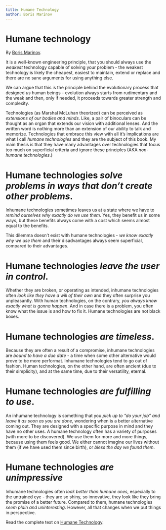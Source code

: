 ```yaml
---
title: Humane Technology
author: Boris Marinov
---
```

# Humane technology
By [Boris Marinov](https://boris-marinov.github.io/).

It is a well-known engineering principle, that you should always use the _weakest_ technology capable of solving your problem - the weakest technology is likely the cheapest, easiest to maintain, extend or replace and there are no sane arguments for using anything else.

We can argue that this is the principle behind the evolutionary process that designed _us_ human beings - evolution always starts from rudimentary and the weak and then, only if needed, it proceeds towards greater strength and complexity.

Technologies (as Marshal McLuhan theorized) can be perceived as _extensions of our bodies and minds_. Like, a pair of binoculars can be thought as an organ that extends our vision with additional lenses. And the written word is nothing more than an extension of our ability to talk and memorize. Technologies that embrace this view with all it’s implications are what I call _humane technologies_ and they are the subject of this book. My main thesis is that they have many advantages over technologies that focus too much on superficial criteria and ignore these principles (AKA _non-humane technologies_.)

# Humane technologies _solve problems in ways that don’t create other problems_.

Inhumane technologies sometimes leaves us at a state where we have to _remind ourselves why exactly do we use them_. Yes, they benefit us in some ways, but these benefits always come with a cost which seems almost equal to the benefits.

This dilemma doesn’t exist with humane technologies - _we know exactly why we use them_ and their disadvantages always seem superficial, compared to their advantages.

# Humane technologies _leave the user in control_.

Whether they are broken, or operating as intended, inhumane technologies often _look like they have a will of their own_ and they often surprise you unpleasantly. With human technologies, on the contrary, _you always know exactly what is gonna happen_. And in case there is a problem, you often know what the issue is and how to fix it. Humane technologies are not black boxes.

# Humane technologies _are timeless_.

Because they are often a result of a compromise, inhumane technologies are _bound to have a due date_ - a time when some other alternative would prove to be more performat. Inhumane technologies tend to go out of fashion. Human technologies, on the other hand, are often ancient (due to their simplicity), and at the same time, due to their versatility, eternal.

# Humane technologies _are fulfilling to use_.

An inhumane technology is something that you _pick up to “do your job” and leave it as soon as you are done_, wondering when is a better alternative coming out. They are designed with a specific purpose in mind and they have no other uses. A humane technology often has a variety of purposes (with more to be discovered). We use them for more and more things, because using them feels good. We either cannot imagine our lives without them (if we have used them since birth), or _bless the day we found them_.

# Humane technologies _are unimpressive_

Inhumane technologies often _look better than humane ones_, especially to the untrained eye - they are so shiny, so innovative, they look like they bring the promise of a better future. Compared to them, humane technologies _seem plain and uninteresting_. However, all that changes when we put things in perspective.

Read the complete text on [Humane Technology](https://boris-marinov.github.io/humane-tech/).